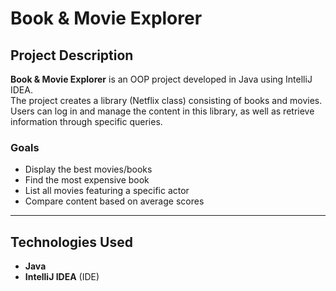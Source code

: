 # Book & Movie Explorer

## Project Description
**Book & Movie Explorer** is an OOP project developed in Java using IntelliJ IDEA.  
The project creates a library (Netflix class) consisting of books and movies. Users can log in and manage the content in this library, as well as retrieve information through specific queries.  

### Goals
- Display the best movies/books  
- Find the most expensive book  
- List all movies featuring a specific actor  
- Compare content based on average scores  

---

## Technologies Used
- **Java**  
- **IntelliJ IDEA** (IDE)




